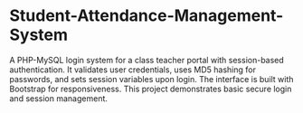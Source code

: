 # Student-Attendance-Management-System
A PHP-MySQL login system for a class teacher portal with session-based authentication. It validates user credentials, uses MD5 hashing for passwords, and sets session variables upon login. The interface is built with Bootstrap for responsiveness. This project demonstrates basic secure login and session management.
